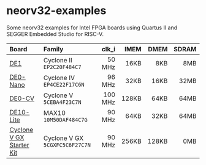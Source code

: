 # neorv32-examples

Some neorv32 examples for Intel FPGA boards using Quartus II and SEGGER Embedded Studio for RISC-V.
<br>

| Board | Family | clk_i | IMEM | DMEM | SDRAM |
| :---- | :----- | ----: | ---: | ----:| ----: |
| [DE1](https://www.terasic.com.tw/cgi-bin/page/archive.pl?Language=English&CategoryNo=53&No=83)         | Cyclone II `EP2C20F484C7`      |  50 MHz |  16KB |   8KB |  8MB |
| [DE0-Nano](https://www.terasic.com.tw/cgi-bin/page/archive.pl?Language=English&CategoryNo=139&No=593)  | Cyclone IV `EP4CE22F17C6N`     |  96 MHz |  32KB |  16KB | 32MB |
| [DE0-CV](https://www.terasic.com.tw/cgi-bin/page/archive.pl?Language=English&CategoryNo=167&No=921)    | Cyclone V `5CEBA4F23C7N`       | 100 MHz | 128KB |  64KB | 64MB |
| [DE10-Lite](https://www.terasic.com.tw/cgi-bin/page/archive.pl?Language=english&No=1021)               | MAX10 `10M50DAF484C7G`         |  90 MHz |  64KB |  32KB | 64MB |
| [Cyclone V GX Starter Kit](https://www.terasic.com.tw/cgi-bin/page/archive.pl?Language=English&No=830) | Cyclone V GX `5CGXFC5C6F27C7N` |  90 MHz | 256KB | 128KB |  0MB |
